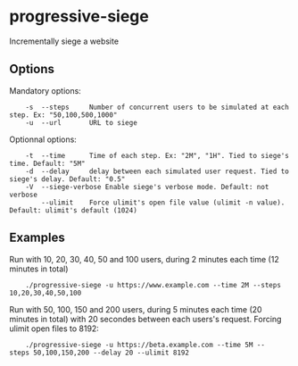 # progressive-siege
Incrementally siege a website

## Options
Mandatory options:
```
	-s	--steps		Number of concurrent users to be simulated at each step. Ex: "50,100,500,1000"
	-u	--url		URL to siege
```

Optionnal options:
```
	-t	--time		Time of each step. Ex: "2M", "1H". Tied to siege's time. Default: "5M"
	-d	--delay		delay between each simulated user request. Tied to siege's delay. Default: "0.5"
	-V	--siege-verbose	Enable siege's verbose mode. Default: not verbose
		--ulimit	Force ulimit's open file value (ulimit -n value). Default: ulimit's default (1024)
```

## Examples

  Run with 10, 20, 30, 40, 50 and 100 users, during 2 minutes each time (12 minutes in total)
```
    ./progressive-siege -u https://www.example.com --time 2M --steps 10,20,30,40,50,100
```

  Run with 50, 100, 150 and 200 users, during 5 minutes each time (20 minutes in total) with 20 secondes between each users's request. Forcing ulimit open files to 8192:
```
    ./progressive-siege -u https://beta.example.com --time 5M --steps 50,100,150,200 --delay 20 --ulimit 8192
```

